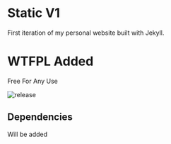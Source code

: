 # Static V1

First iteration of my personal website built with Jekyll.

# WTFPL Added
Free For Any Use
 
![release](https://user-images.githubusercontent.com/107451824/178926912-fa287c50-7228-4e91-8ee9-27976ee71f3f.png) 

## Dependencies

Will be added

